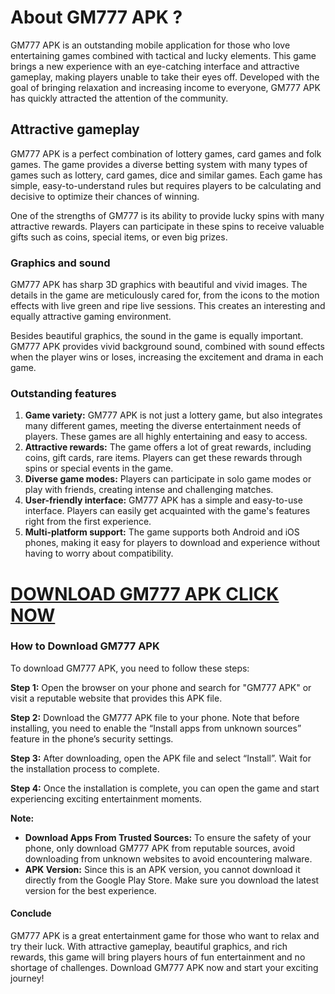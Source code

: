 # **About GM777 APK ?**
GM777 APK is an outstanding mobile application for those who love entertaining games combined with tactical and lucky elements. This game brings a new experience with an eye-catching interface and attractive gameplay, making players unable to take their eyes off. Developed with the goal of bringing relaxation and increasing income to everyone, GM777 APK has quickly attracted the attention of the community.
## **Attractive gameplay**
GM777 APK is a perfect combination of lottery games, card games and folk games. The game provides a diverse betting system with many types of games such as lottery, card games, dice and similar games. Each game has simple, easy-to-understand rules but requires players to be calculating and decisive to optimize their chances of winning.

One of the strengths of GM777 is its ability to provide lucky spins with many attractive rewards. Players can participate in these spins to receive valuable gifts such as coins, special items, or even big prizes.
### **Graphics and sound**
GM777 APK has sharp 3D graphics with beautiful and vivid images. The details in the game are meticulously cared for, from the icons to the motion effects with live green and ripe live sessions. This creates an interesting and equally attractive gaming environment.

Besides beautiful graphics, the sound in the game is equally important. GM777 APK provides vivid background sound, combined with sound effects when the player wins or loses, increasing the excitement and drama in each game.
### **Outstanding features**
1. **Game variety:** GM777 APK is not just a lottery game, but also integrates many different games, meeting the diverse entertainment needs of players. These games are all highly entertaining and easy to access.
2. **Attractive rewards:** The game offers a lot of great rewards, including coins, gift cards, rare items. Players can get these rewards through spins or special events in the game.
3. **Diverse game modes:** Players can participate in solo game modes or play with friends, creating intense and challenging matches.
4. **User-friendly interface:** GM777 APK has a simple and easy-to-use interface. Players can easily get acquainted with the game's features right from the first experience.
5. **Multi-platform support:** The game supports both Android and iOS phones, making it easy for players to download and experience without having to worry about compatibility.

# [**DOWNLOAD GM777 APK CLICK NOW**](https://modhkt.com/apps/gm777/)
### **How to Download GM777 APK**
To download GM777 APK, you need to follow these steps:

**Step 1:** Open the browser on your phone and search for "GM777 APK" or visit a reputable website that provides this APK file.

**Step 2:** Download the GM777 APK file to your phone. Note that before installing, you need to enable the “Install apps from unknown sources” feature in the phone’s security settings.

**Step 3:** After downloading, open the APK file and select “Install”. Wait for the installation process to complete.

**Step 4:** Once the installation is complete, you can open the game and start experiencing exciting entertainment moments.

**Note:**

- **Download Apps From Trusted Sources:** To ensure the safety of your phone, only download GM777 APK from reputable sources, avoid downloading from unknown websites to avoid encountering malware.
- **APK Version:** Since this is an APK version, you cannot download it directly from the Google Play Store. Make sure you download the latest version for the best experience.

#### **Conclude**
GM777 APK is a great entertainment game for those who want to relax and try their luck. With attractive gameplay, beautiful graphics, and rich rewards, this game will bring players hours of fun entertainment and no shortage of challenges. Download GM777 APK now and start your exciting journey!